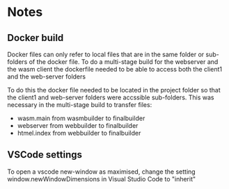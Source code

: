 # Notes

## Docker build

Docker files can only refer to local files that are in the same folder or sub-folders of the docker file.
To do a multi-stage build for the webserver and the wasm client the dockerfile needed to be able to access
both the client1 and the web-server folders

To do this the docker file needed to be located in the project folder so that the client1 and web-server folders were accssible sub-folders.
This was necessary in the multi-stage build to transfer files:
* wasm.main from wasmbuilder to finalbuilder
* webserver from webbuilder to finalbuilder
* htmel.index from webbuilder to finalbuilder

## VSCode settings

To open a vscode new-window as maximised, change the setting window.newWindowDimensions in Visual Studio Code to "inherit"
